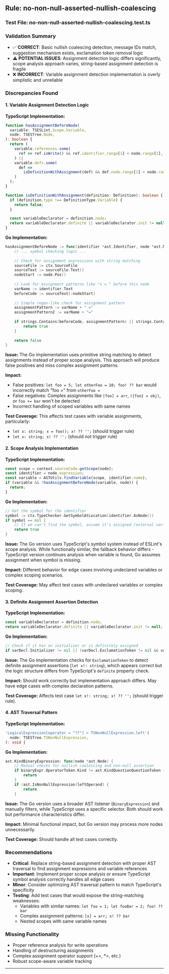 ## Rule: no-non-null-asserted-nullish-coalescing

### Test File: no-non-null-asserted-nullish-coalescing.test.ts

### Validation Summary
- ✅ **CORRECT**: Basic nullish coalescing detection, message IDs match, suggestion mechanism exists, exclamation token removal logic
- ⚠️ **POTENTIAL ISSUES**: Assignment detection logic differs significantly, scope analysis approach varies, string-based assignment detection is fragile
- ❌ **INCORRECT**: Variable assignment detection implementation is overly simplistic and unreliable

### Discrepancies Found

#### 1. Variable Assignment Detection Logic
**TypeScript Implementation:**
```typescript
function hasAssignmentBeforeNode(
  variable: TSESLint.Scope.Variable,
  node: TSESTree.Node,
): boolean {
  return (
    variable.references.some(
      ref => ref.isWrite() && ref.identifier.range[1] < node.range[1],
    ) ||
    variable.defs.some(
      def =>
        isDefinitionWithAssignment(def) && def.node.range[1] < node.range[1],
    )
  );
}

function isDefinitionWithAssignment(definition: Definition): boolean {
  if (definition.type !== DefinitionType.Variable) {
    return false;
  }

  const variableDeclarator = definition.node;
  return variableDeclarator.definite || variableDeclarator.init != null;
}
```

**Go Implementation:**
```go
hasAssignmentBeforeNode := func(identifier *ast.Identifier, node *ast.Node) bool {
    // ... symbol checking logic ...
    
    // Check for assignment expressions with string matching
    sourceFile := ctx.SourceFile
    sourceText := sourceFile.Text()
    nodeStart := node.Pos()
    
    // Look for assignment patterns like "x = " before this node
    varName := identifier.Text
    beforeCode := sourceText[:nodeStart]
    
    // Simple regex-like check for assignment pattern
    assignmentPattern := varName + " ="
    assignmentPattern2 := varName + "="
    
    if strings.Contains(beforeCode, assignmentPattern) || strings.Contains(beforeCode, assignmentPattern2) {
        return true
    }
    
    return false
}
```

**Issue:** The Go implementation uses primitive string matching to detect assignments instead of proper scope analysis. This approach will produce false positives and miss complex assignment patterns.

**Impact:** 
- False positives: `let foo = 5; let otherFoo = 10; foo! ?? bar` would incorrectly match "foo =" from `otherFoo =`
- False negatives: Complex assignments like `[foo] = arr`, `({foo} = obj)`, or `foo += bar` won't be detected
- Incorrect handling of scoped variables with same names

**Test Coverage:** This affects test cases with variable assignments, particularly:
- `let x: string; x = foo(); x! ?? '';` (should trigger rule)
- `let x: string; x! ?? '';` (should not trigger rule)

#### 2. Scope Analysis Implementation
**TypeScript Implementation:**
```typescript
const scope = context.sourceCode.getScope(node);
const identifier = node.expression;
const variable = ASTUtils.findVariable(scope, identifier.name);
if (variable && !hasAssignmentBeforeNode(variable, node)) {
  return;
}
```

**Go Implementation:**
```go
// Get the symbol for the identifier
symbol := ctx.TypeChecker.GetSymbolAtLocation(identifier.AsNode())
if symbol == nil {
    // If we can't find the symbol, assume it's assigned (external variable, etc.)
    return true
}
```

**Issue:** The Go version uses TypeScript's symbol system instead of ESLint's scope analysis. While functionally similar, the fallback behavior differs - TypeScript version continues analysis when variable is found, Go assumes assignment when symbol is missing.

**Impact:** Different behavior for edge cases involving undeclared variables or complex scoping scenarios.

**Test Coverage:** May affect test cases with undeclared variables or complex scoping.

#### 3. Definite Assignment Assertion Detection
**TypeScript Implementation:**
```typescript
const variableDeclarator = definition.node;
return variableDeclarator.definite || variableDeclarator.init != null;
```

**Go Implementation:**
```go
// Check if it has an initializer or is definitely assigned
if varDecl.Initializer != nil || (varDecl.ExclamationToken != nil && varDecl.ExclamationToken.Kind == ast.KindExclamationToken) {
```

**Issue:** The Go implementation checks for `ExclamationToken` to detect definite assignment assertions (`let x!: string`), which appears correct but the logic structure differs from TypeScript's `definite` property check.

**Impact:** Should work correctly but implementation approach differs. May have edge cases with complex declaration patterns.

**Test Coverage:** Affects test case `let x!: string; x! ?? '';` (should trigger rule).

#### 4. AST Traversal Pattern
**TypeScript Implementation:**
```typescript
'LogicalExpression[operator = "??"] > TSNonNullExpression.left'(
  node: TSESTree.TSNonNullExpression,
): void {
```

**Go Implementation:**
```go
ast.KindBinaryExpression: func(node *ast.Node) {
    // Manual checks for nullish coalescing and non-null assertion
    if binaryExpr.OperatorToken.Kind != ast.KindQuestionQuestionToken {
        return
    }
    if !ast.IsNonNullExpression(leftOperand) {
        return
    }
```

**Issue:** The Go version uses a broader AST listener (`BinaryExpression`) and manually filters, while TypeScript uses a specific selector. Both should work but performance characteristics differ.

**Impact:** Minimal functional impact, but Go version may process more nodes unnecessarily.

**Test Coverage:** Should handle all test cases correctly.

### Recommendations
- **Critical**: Replace string-based assignment detection with proper AST traversal to find assignment expressions and variable references
- **Important**: Implement proper scope analysis or ensure TypeScript symbol analysis correctly handles all edge cases
- **Minor**: Consider optimizing AST traversal pattern to match TypeScript's specificity
- **Testing**: Add test cases that would expose the string-matching weaknesses:
  - Variables with similar names: `let foo = 1; let fooBar = 2; foo! ?? bar`
  - Complex assignment patterns: `[x] = arr; x! ?? bar`
  - Nested scopes with same variable names

### Missing Functionality
- Proper reference analysis for write operations
- Handling of destructuring assignments
- Complex assignment operator support (+=, *=, etc.)
- Robust scope-aware variable tracking

---